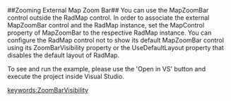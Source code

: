 ##Zooming External Map Zoom Bar##
You can use the MapZoomBar control outside the RadMap control. In order to associate the external MapZoomBar control and the RadMap instance, set the MapControl property of MapZoomBar to the respective RadMap instance.
You can configure the RadMap control not to show its default MapZoomBar control using its ZoomBarVisibility property or the UseDefaultLayout property that disables the default layout of RadMap.

To see and run the example, please use the 'Open in VS' button and execute the project inside Visual Studio.

<keywords:ZoomBarVisibility>